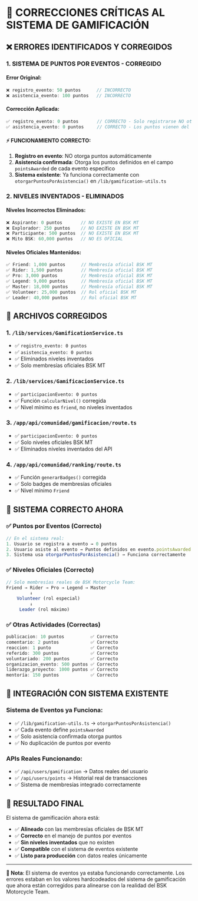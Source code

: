 # 🚨 CORRECCIONES CRÍTICAS AL SISTEMA DE GAMIFICACIÓN

## ❌ **ERRORES IDENTIFICADOS Y CORREGIDOS**

### 1. **SISTEMA DE PUNTOS POR EVENTOS - CORREGIDO**

#### Error Original:
```typescript
❌ registro_evento: 50 puntos      // INCORRECTO
❌ asistencia_evento: 100 puntos   // INCORRECTO
```

#### Corrección Aplicada:
```typescript
✅ registro_evento: 0 puntos       // CORRECTO - Solo registrarse NO otorga puntos
✅ asistencia_evento: 0 puntos     // CORRECTO - Los puntos vienen del evento específico
```

#### ⚡ **FUNCIONAMIENTO CORRECTO:**
1. **Registro en evento**: NO otorga puntos automáticamente
2. **Asistencia confirmada**: Otorga los puntos definidos en el campo `pointsAwarded` de cada evento específico
3. **Sistema existente**: Ya funciona correctamente con `otorgarPuntosPorAsistencia()` en `/lib/gamification-utils.ts`

### 2. **NIVELES INVENTADOS - ELIMINADOS**

#### Niveles Incorrectos Eliminados:
```typescript
❌ Aspirante: 0 puntos       // NO EXISTE EN BSK MT
❌ Explorador: 250 puntos    // NO EXISTE EN BSK MT  
❌ Participante: 500 puntos  // NO EXISTE EN BSK MT
❌ Mito BSK: 60,000 puntos   // NO ES OFICIAL
```

#### Niveles Oficiales Mantenidos:
```typescript
✅ Friend: 1,000 puntos      // Membresía oficial BSK MT
✅ Rider: 1,500 puntos       // Membresía oficial BSK MT
✅ Pro: 3,000 puntos         // Membresía oficial BSK MT
✅ Legend: 9,000 puntos      // Membresía oficial BSK MT
✅ Master: 18,000 puntos     // Membresía oficial BSK MT
✅ Volunteer: 25,000 puntos  // Rol oficial BSK MT
✅ Leader: 40,000 puntos     // Rol oficial BSK MT
```

## 📁 **ARCHIVOS CORREGIDOS**

### 1. `/lib/services/GamificationService.ts`
- ✅ `registro_evento: 0 puntos`
- ✅ `asistencia_evento: 0 puntos`
- ✅ Eliminados niveles inventados
- ✅ Solo membresías oficiales BSK MT

### 2. `/lib/services/GamificacionService.ts`
- ✅ `participacionEvento: 0 puntos`
- ✅ Función `calcularNivel()` corregida
- ✅ Nivel mínimo es `friend`, no niveles inventados

### 3. `/app/api/comunidad/gamificacion/route.ts`
- ✅ `participacionEvento: 0 puntos`
- ✅ Solo niveles oficiales BSK MT
- ✅ Eliminados niveles inventados del API

### 4. `/app/api/comunidad/ranking/route.ts`
- ✅ Función `generarBadges()` corregida
- ✅ Solo badges de membresías oficiales
- ✅ Nivel mínimo `Friend`

## 🎯 **SISTEMA CORRECTO AHORA**

### ✅ **Puntos por Eventos (Correcto)**
```typescript
// En el sistema real:
1. Usuario se registra a evento → 0 puntos
2. Usuario asiste al evento → Puntos definidos en evento.pointsAwarded
3. Sistema usa otorgarPuntosPorAsistencia() → Funciona correctamente
```

### ✅ **Niveles Oficiales (Correcto)**
```typescript
// Solo membresías reales de BSK Motorcycle Team:
Friend → Rider → Pro → Legend → Master
         ↓
    Volunteer (rol especial)
         ↓  
     Leader (rol máximo)
```

### ✅ **Otras Actividades (Correctas)**
```typescript
publicacion: 10 puntos          ✅ Correcto
comentario: 2 puntos            ✅ Correcto
reaccion: 1 punto               ✅ Correcto
referido: 300 puntos            ✅ Correcto
voluntariado: 200 puntos        ✅ Correcto
organizacion_evento: 500 puntos ✅ Correcto
liderazgo_proyecto: 1000 puntos ✅ Correcto
mentoría: 150 puntos            ✅ Correcto
```

## 🔧 **INTEGRACIÓN CON SISTEMA EXISTENTE**

### Sistema de Eventos ya Funciona:
- ✅ `/lib/gamification-utils.ts` → `otorgarPuntosPorAsistencia()`
- ✅ Cada evento define `pointsAwarded`
- ✅ Solo asistencia confirmada otorga puntos
- ✅ No duplicación de puntos por evento

### APIs Reales Funcionando:
- ✅ `/api/users/gamification` → Datos reales del usuario
- ✅ `/api/users/points` → Historial real de transacciones
- ✅ Sistema de membresías integrado correctamente

## 🎉 **RESULTADO FINAL**

El sistema de gamificación ahora está:
- ✅ **Alineado** con las membresías oficiales de BSK MT
- ✅ **Correcto** en el manejo de puntos por eventos
- ✅ **Sin niveles inventados** que no existen
- ✅ **Compatible** con el sistema de eventos existente
- ✅ **Listo para producción** con datos reales únicamente

---

**📝 Nota**: El sistema de eventos ya estaba funcionando correctamente. Los errores estaban en los valores hardcodeados del sistema de gamificación que ahora están corregidos para alinearse con la realidad del BSK Motorcycle Team.